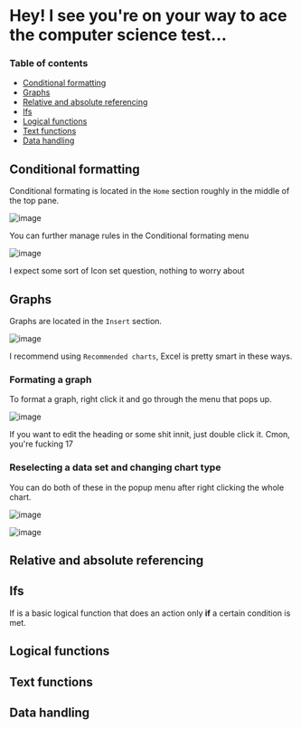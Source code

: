 # Hey! I see you're on your way to ace the computer science test...

### Table of contents 

+ <a href="https://github.com/scraptechguy/scraptechguy.github.io/blob/main/index.md#conditional-formatting">Conditional formatting</a>
+ <a href="https://github.com/scraptechguy/scraptechguy.github.io/blob/main/index.md#graphs">Graphs</a>
+ <a href="https://github.com/scraptechguy/scraptechguy.github.io/blob/main/index.md#relative-and-absolute-referencing">Relative and absolute referencing</a>
+ <a href="https://github.com/scraptechguy/scraptechguy.github.io/blob/main/index.md#ifs">Ifs</a>
+ <a href="https://github.com/scraptechguy/scraptechguy.github.io/blob/main/index.md#logical-functions">Logical functions</a>
+ <a href="https://github.com/scraptechguy/scraptechguy.github.io/blob/main/index.md#text-functions">Text functions</a>
+ <a href="https://github.com/scraptechguy/scraptechguy.github.io/blob/main/index.md#data-handling">Data handling</a>

## Conditional formatting

Conditional formating is located in the `Home` section roughly in the middle of the top pane.

![image](https://user-images.githubusercontent.com/75474651/149218125-7ac9d9ba-4826-46f2-915c-707df91d1e9e.png)

You can further manage rules in the Conditional formating menu

![image](https://user-images.githubusercontent.com/75474651/149218374-c43596ed-edb3-4cf4-9a2b-5fd8edd69ade.png)

I expect some sort of Icon set question, nothing to worry about

## Graphs

Graphs are located in the `Insert` section. 

![image](https://user-images.githubusercontent.com/75474651/149218604-28a3801a-02d1-4b43-ae53-e2b46eeb7f7a.png)

I recommend using `Recommended charts`, Excel is pretty smart in these ways.

### Formating a graph

To format a graph, right click it and go through the menu that pops up. 

![image](https://user-images.githubusercontent.com/75474651/149219051-7aa0d2a4-7504-473d-98a7-26e574694efa.png)

If you want to edit the heading or some shit innit, just double click it. Cmon, you're fucking 17

### Reselecting a data set and changing chart type 

You can do both of these in the popup menu after right clicking the whole chart. 

![image](https://user-images.githubusercontent.com/75474651/149219588-ae991f4e-0e27-4e41-b506-3b962b8008b9.png)

![image](https://user-images.githubusercontent.com/75474651/149219526-f254c5db-7c36-46b5-8bd1-a075fd1dd069.png)


## Relative and absolute referencing

## Ifs

If is a basic logical function that does an action only <b>if</b> a certain condition is met.

## Logical functions 

## Text functions

## Data handling 
